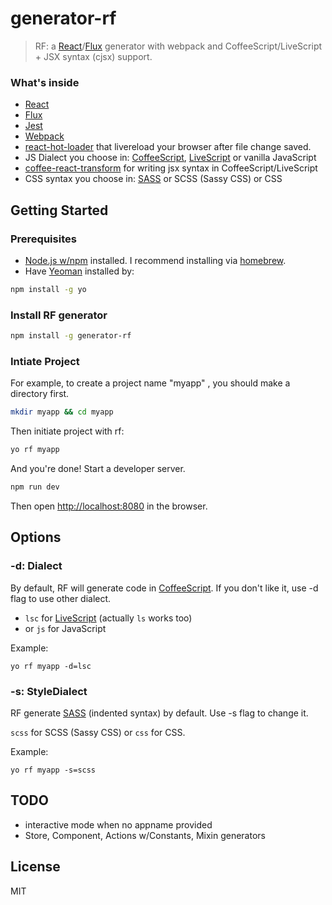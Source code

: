 # generator-rf

> RF: a [React](http://facebook.github.io/react/)/[Flux](http://facebook.github.io/flux/) generator with webpack and CoffeeScript/LiveScript + JSX syntax (cjsx) support.


### What's inside
* [React](http://facebook.github.io/react/)
* [Flux](http://facebook.github.io/flux/)
* [Jest](http://facebook.github.io/jest)
* [Webpack](http://webpack.github.io/)
* [react-hot-loader](https://gaearon.github.io/react-hot-loader/) that livereload your browser after file change saved.
* JS Dialect you choose in: [CoffeeScript](http://coffeescript.org/), [LiveScript](http://livescript.net) or vanilla JavaScript
* [coffee-react-transform](https://github.com/jsdf/coffee-react-transform) for writing jsx syntax in CoffeeScript/LiveScript
* CSS syntax you choose in: [SASS](http://sass-lang.com/) or SCSS (Sassy CSS) or CSS

## Getting Started

### Prerequisites

* [Node.js w/npm](http://nodejs.org/) installed. I recommend installing via [homebrew](http://brew.sh/).
* Have [Yeoman](http://yeoman.io) installed by:

```bash
npm install -g yo
```
### Install RF generator

```bash
npm install -g generator-rf
```

### Intiate Project

For example, to create a project name "myapp" , you should make a directory
first.

```bash
mkdir myapp && cd myapp
```

Then initiate project with rf:

```bash
yo rf myapp
```

And you're done! Start a developer server.

```bash
npm run dev
```

Then open [http://localhost:8080](http://localhost:8080) in the browser.

## Options

### -d: Dialect

By default, RF will generate code in [CoffeeScript](http://coffeescript.org/). If you don't like it, use -d flag to use other dialect.

* `lsc` for [LiveScript](http://livescript.net) (actually `ls` works too)
* or `js` for JavaScript

Example:

    yo rf myapp -d=lsc

### -s: StyleDialect
RF generate [SASS](http://sass-lang.com/) (indented syntax) by default. Use -s flag to change it.

`scss` for SCSS (Sassy CSS) or `css` for CSS.

Example:

    yo rf myapp -s=scss


## TODO
* interactive mode when no appname provided
* Store, Component, Actions w/Constants, Mixin generators

## License

MIT
